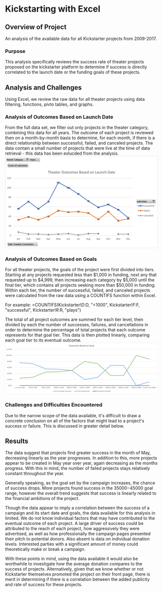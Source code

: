 # Kickstarting with Excel
## Overview of Project
An analysis of the available data for all Kickstarter projects from 2009-2017.

### Purpose
This analysis specifically reviews the success rate of theater projects proposed on the kickstarter platform to determine if success is directly correlated to the launch date or the funding goals of these projects.

## Analysis and Challenges
Using Excel, we review the raw data for all theater projects using data filtering, functions, pivto tables, and graphs.

### Analysis of Outcomes Based on Launch Date
From the full data set, we filter out only projects in the theater category, combining this data for all years.  The outcome of each project is reviewed then on a month-by-month basis to determine, for each month, if there is a direct relationship between successful, failed, and canceled projects.  The data contain a small number of projects that were live at the time of data retrieval - this data has been exlucded from the analysis.
![Theater Outcomes Vs Launch](https://github.com/rscalise88/kickstarter-analysis/blob/main/Resources/Theater_Outcomes_vs_Launch.png)

### Analysis of Outcomes Based on Goals
For all theater projects, the goals of the project were first divided into tiers. Starting at any projects requested less than $1,000 in funding, next any that requested up to $4,999, then increasing each category by $5,000 until the final tier, which contains all projects seeking more than $50,000 in funding.  Within each tier, the number of successful, failed, and canceled projects were calculated from the raw data using a COUNTIFS function within Excel.

For example:
=COUNTIFS(Kickstarter!$D:$D, "<1000", Kickstarter!$F:$F, "successful", Kickstarter!$R:$R, "plays")

The total of all project outcomes are summed for each tier level, then divided by each the number of successes, failures, and cancellations in order to determine the percentage of total projects that each outcome represents for that goal tier.  This data is then plotted linearly, comparing each goal tier to its eventual outcome.
![Outcomes Vs Goals](https://github.com/rscalise88/kickstarter-analysis/blob/main/Resources/Outcomes_vs_Goals.png)

### Challenges and Difficulties Encountered
Due to the narrow scope of the data available, it's difficult to draw a concrete conclusion on all of the factors that might lead to a project's success or failure.  This is discussed in greater detail below.

## Results
The data suggest that projects find greater success in the month of May, decreasing linearly as the year progresses.  In addition to this, more projects appear to be created in May year over year, again decreasing as the months progress.  With this in mind, the number of failed projects stays relatively constant throughout the year.

Generally speaking, as the goal set by the campaign increases, the chance of success drops.  More projects found success in the $35000-$45000 goal range, however the overall trend suggests that success is linearly related to the financial ambitions of the project.

Though the data appear to imply a correlation between the success of a campaign and its start date and goals, the data available for this analysis in limited.  We do not know individual factors that may have contributed to the eventual outcome of each project.  A large driver of success could be attributed to the reach of each project, how aggressively they were advertised, as well as how professionally the campaign pages presented their pitch to potential donors.  Also absent is data on individual donation levels.  Interested parties with a significant amount of money could theoretically make or break a campaign.  

With these points in mind, using the data available it would also be worthwhile to investigate how the average donation compares to the success of projects. Alternatively, given that we know whether or not Kickstarter themselves promoted the project on their front page, there is merit in determining if there is a correlation between the added publicity and rate of success for these projects.
